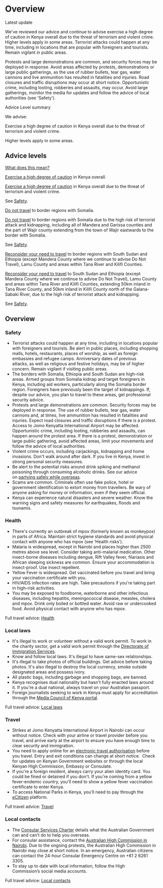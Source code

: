 # Overview

Latest update

We've reviewed our advice and continue to advise exercise a high degree of caution in Kenya overall due to the threat of terrorism and violent crime. Higher levels apply in some areas. Terrorist attacks could happen at any time, including in locations that are popular with foreigners and tourists.  Remain vigilant in public areas.   
  
Protests and large demonstrations are common, and security forces may be deployed in response. Avoid areas affected by protests, demonstrations or large public gatherings, as the use of rubber bullets, tear gas, water cannons and live ammunition has resulted in fatalities and injuries. Road closures and traffic disruptions may occur at short notice. Opportunistic crime, including looting, robberies and assaults, may occur. Avoid large gatherings, monitor the media for updates and follow the advice of local authorities (see 'Safety').

Advice Level summary

We advise:

Exercise a high degree of caution in Kenya overall due to the threat of terrorism and violent crime.  
  
Higher levels apply in some areas.

## Advice levels

[What does this mean?](/before-you-go/travel-advice-explained/)

[Exercise a high degree of caution](https://www.smartraveller.gov.au/consular-services/travel-advice-explained#level2) in Kenya overall.

[Exercise a high degree of caution](https://www.smartraveller.gov.au/consular-services/travel-advice-explained#level2) in Kenya overall due to the threat of terrorism and violent crime.

See [Safety](#safety).

[Do not travel](https://www.smartraveller.gov.au/consular-services/travel-advice-explained#level4) to border regions with Somalia.

[Do not travel](https://www.smartraveller.gov.au/consular-services/travel-advice-explained#level4) to border regions with Somalia due to the high risk of terrorist attack and kidnapping, including all of Mandera and Garissa counties and the part of Wajir county extending from the town of Wajir eastwards to the border with Somalia.

See [Safety](#safety).

[Reconsider your need to travel](https://www.smartraveller.gov.au/consular-services/travel-advice-explained#level3) to border regions with South Sudan and Ethiopia (except Mandera County where we continue to advise Do Not Travel), Lamu County and areas within Tana River and Kilifi Counties.

[Reconsider your need to travel](https://www.smartraveller.gov.au/consular-services/travel-advice-explained#level3) to South Sudan and Ethiopia (except Mandera County where we continue to advise Do Not Travel), Lamu County and areas within Tana River and Kilifi Counties, extending 50km inland in Tana River County, and 50km inland in Kilifi County north of the Galana-Sabaki River, due to the high risk of terrorist attack and kidnapping.

See [Safety](#safety).

## Overview

### Safety

* Terrorist attacks could happen at any time, including in locations popular with foreigners and tourists. Be alert in public places, including shopping malls, hotels, restaurants, places of worship, as well as foreign embassies and refugee camps. Anniversary dates of previous attacks, as well as religious and festive holidays, may be of higher concern. Remain vigilant if visiting public areas.
* The borders with Somalia, Ethiopia and South Sudan are high-risk areas. Armed groups from Somalia kidnap and target foreigners in Kenya, including aid workers, particularly along the Somalia border region. Foreigners have previously been the target of kidnappings. If, despite our advice, you plan to travel to these areas, get professional security advice.
* Protests and large demonstrations are common. Security forces may be deployed in response. The use of rubber bullets, tear gas, water cannons and, at times, live ammunition has resulted in fatalities and injuries. Expect road closures and traffic disruptions if there is a protest. Access to Jomo Kenyatta International Airport may be affected. Opportunistic crime, including looting, robberies and assaults, can happen around the protest area. If there is a protest, demonstration or large public gathering, avoid affected areas, limit your movements and follow the advice of local authorities.
* Violent crime occurs, including carjackings, kidnapping and home invasions. Don't walk around after dark. If you live in Kenya, invest in strong personal security measures.
* Be alert to the potential risks around drink spiking and methanol poisoning through consuming alcoholic drinks. See our advice on [partying safely while overseas](https://www.smartraveller.gov.au/before-you-go/safety/partying#methanol).
* Scams are common. Criminals often use fake police, hotel or government identification to extort money from travellers. Be wary of anyone asking for money or information, even if they seem official.
* Kenya can experience natural disasters and severe weather. Know the warning signs and safety measures for earthquakes, floods and tsunamis.

### Health

* There's currently an outbreak of mpox (formerly known as monkeypox) in parts of Africa. Maintain strict hygiene standards and avoid physical contact with anyone who has mpox (see ‘Health risks’).
* Malaria is widespread, except in Nairobi and places higher than 2500 metres above sea level. Consider taking anti-malarial medication. Other insect-borne diseases including dengue, Rift Valley fever, filariasis and African sleeping sickness are common. Ensure your accommodation is insect-proof. Use insect repellent.
* Yellow Fever is widespread. Get vaccinated before you travel and bring your vaccination certificate with you.
* HIV/AIDS infection rates are high. Take precautions if you're taking part in high-risk activities.
* You may be exposed to foodborne, waterborne and other infectious diseases, including hepatitis, meningococcal disease, measles, cholera and mpox. Drink only boiled or bottled water. Avoid raw or undercooked food. Avoid physical contact with anyone who has mpox.

Full travel advice: [Health](#health)

### Local laws

* It's illegal to work or volunteer without a valid work permit. To work in the charity sector, get a valid work permit through the [Directorate of Immigration Services](https://immigration.go.ke/work-permits-and-passes/).
* Know and follow local laws. It's illegal to have same-sex relationships.
* It's illegal to take photos of official buildings. Get advice before taking photos. It's also illegal to destroy the local currency, smoke outside designated areas and possess ivory.
* All plastic bags, including garbage and shopping bags, are banned.
* Kenya recognises dual nationality but hasn't fully enacted laws around it. If you're a dual national, always travel on your Australian passport.
* Foreign journalists seeking to work in Kenya must apply for accreditation through the [Media Council of Kenya portal](https://accreditation.mediacouncil.or.ke:882/).

Full travel advice: [Local laws](#local-laws)

### Travel

* Strikes at Jomo Kenyatta International Airport in Nairobi can occur without notice. Check with your airline or travel provider before you travel, and arrive early at the airport to ensure you have enough time to clear security and immigration.
* You need to apply online for an [electronic travel authorisation](https://www.etakenya.go.ke/en) before you travel. Entry and exit conditions can change at short notice.  Check for updates on Kenyan Government websites or through the local Kenyan High Commission, Embassy or Consulate.
* If you're a foreign resident, always carry your alien identity card. You could be fined or detained if you don't. If you're coming from a yellow fever-endemic country, you'll need to show a yellow fever vaccination certificate to enter Kenya.
* To access National Parks in Kenya, you'll need to pay through the [eCitizen](https://kws.ecitizen.go.ke/) platform.

Full travel advice: [Travel](#travel)

### Local contacts

* The [Consular Services Charter](/consular-services/consular-services-charter "Consular Services Charter") details what the Australian Government can and can't do to help you overseas.
* For consular assistance, contact the [Australian High Commission in Nairobi](https://kenya.highcommission.gov.au/). Due to the ongoing protests, the Australian High Commission in Nairobi may close at short notice. In an emergency, Australian citizens can contact the 24-hour Consular Emergency Centre on +61 2 6261 3305.
* To stay up to date with local information, follow the High Commission’s social media accounts.

Full travel advice: [Local contacts](#local-contacts)